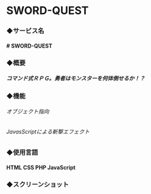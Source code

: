 # SWORD-QUEST
 
### ◆サービス名
#### # SWORD-QUEST

### ◆概要
##### コマンド式ＲＰＧ。勇者はモンスターを何体倒せるか！？

### ◆機能
###### オブジェクト指向
###### JavasScriptによる斬撃エフェクト


### ◆使用言語
#### HTML CSS PHP JavaScript

### ◆スクリーンショット
